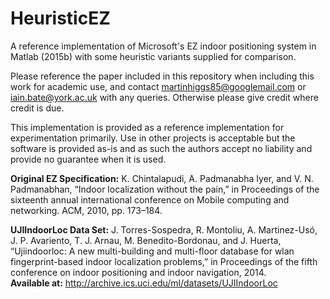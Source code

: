 # HeuristicEZ
A reference implementation of Microsoft's EZ indoor positioning system in Matlab (2015b) with some heuristic variants supplied for comparison.


Please reference the paper included in this repository when including this work for academic use, and contact martinhiggs85@googlemail.com or iain.bate@york.ac.uk with any queries. Otherwise please give credit where credit is due.

This implementation is provided as a reference implementation for experimentation primarily. Use in other projects is acceptable but the software is provided as-is and as such the authors accept no liability and provide no guarantee when it is used.

**Original EZ Specification:** K. Chintalapudi, A. Padmanabha Iyer, and V. N. Padmanabhan, “Indoor localization without the pain,” in Proceedings of the sixteenth annual international conference on Mobile computing and networking. ACM, 2010, pp. 173–184.

**UJIIndoorLoc Data Set:** J. Torres-Sospedra, R. Montoliu, A. Martinez-Usó, J. P. Avariento, T. J. Arnau, M. Benedito-Bordonau, and J. Huerta, “Ujiindoorloc: A new multi-building and multi-floor database for wlan fingerprint-based indoor localization problems,” in Proceedings of the fifth conference on indoor positioning and indoor navigation, 2014.  
**Available at:** <http://archive.ics.uci.edu/ml/datasets/UJIIndoorLoc>
